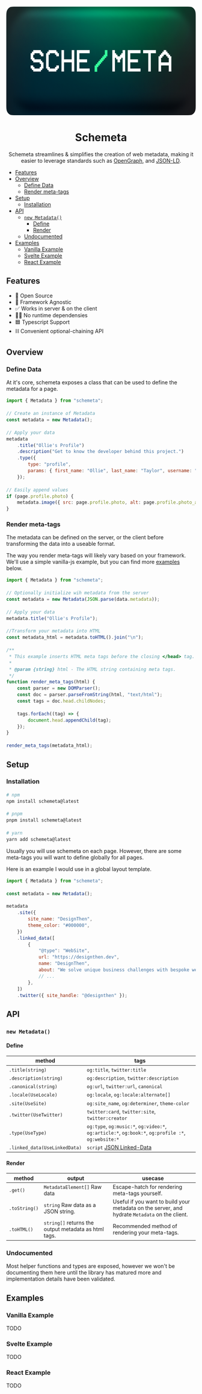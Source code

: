 <p align="center">
 <img src="https://github.com/OllieJT/schemeta/blob/main/media/banner.png?raw=true" width="600" height="288" alt="sche/ma in a pixelated monospaced font, on a blue-green glowing background">
</p>

<h1 align="center">
 	Schemeta
</h1>

<p align="center">
  Schemeta streamlines & simplifies the creation of web metadata,
  making it easier to leverage standards such as <a href="https://ogp.me">OpenGraph</a>, and <a href="https://json-ld.org">JSON-LD</a>.
</p>

- [Features](#features)
- [Overview](#overview)
  - [Define Data](#define-data)
  - [Render meta-tags](#render-meta-tags)
- [Setup](#setup)
  - [Installation](#installation)
- [API](#api)
  - [`new Metadata()`](#new-metadata)
    - [Define](#define)
    - [Render](#render)
  - [Undocumented](#undocumented)
- [Examples](#examples)
  - [Vanilla Example](#vanilla-example)
  - [Svelte Example](#svelte-example)
  - [React Example](#react-example)

## Features

- 🥫 Open Source
- 💠 Framework Agnostic
- ✅ Works in server & on the client
- 🙅‍♂️ No runtime dependensies
- 🟦 Typescript Support
- ⛓️ Convenient optional-chaining API

## Overview

### Define Data

At it's core, schemeta exposes a class that can be used to define the metadata for a page.

```js
import { Metadata } from "schemeta";

// Create an instance of Metadata
const metadata = new Metadata();

// Apply your data
metadata
	.title("Ollie's Profile")
	.description("Get to know the developer behind this project.")
	.type({
		type: "profile",
		params: { first_name: "Ollie", last_name: "Taylor", username: "OllieJT" },
	});

// Easily append values
if (page.profile.photo) {
	metadata.image({ src: page.profile.photo, alt: page.profile.photo_alt });
}
```

### Render meta-tags

The metadata can be defined on the server, or the client before transforming the data into a useable format.

The way you render meta-tags will likely vary based on your framework. We'll use a simple vanilla-js example, but you can find more [examples](#examples) below.

```js
import { Metadata } from "schemeta";

// Optionally initialize wih metadata from the server
const metadata = new Metadata(JSON.parse(data.metadata));

// Apply your data
metadata.title("Ollie's Profile");

//Transform your metadata into HTML
const metadata_html = metadata.toHTML().join("\n");

/**
 * This example inserts HTML meta tags before the closing </head> tag.
 *
 * @param {string} html - The HTML string containing meta tags.
 */
function render_meta_tags(html) {
	const parser = new DOMParser();
	const doc = parser.parseFromString(html, "text/html");
	const tags = doc.head.childNodes;

	tags.forEach((tag) => {
		document.head.appendChild(tag);
	});
}

render_meta_tags(metadata_html);
```

## Setup

### Installation

```sh
# npm
npm install schemeta@latest

# pnpm
pnpm install schemeta@latest

# yarn
yarn add schemeta@latest
```

Usually you will use schemeta on each page. However, there are some meta-tags you will want to define globally for all pages.

Here is an example I would use in a global layout template.

```js
import { Metadata } from "schemeta";

const metadata = new Metadata();

metadata
	.site({
		site_name: "DesignThen",
		theme_color: "#000000",
	})
	.linked_data([
		{
			"@type": "WebSite",
			url: "https://designthen.dev",
			name: "DesignThen",
			about: "We solve unique business challenges with bespoke web experiences.",
			// ...
		},
	])
	.twitter({ site_handle: "@designthen" });
```

## API

### `new Metadata()`

#### Define

| method                        | tags                                                                                                |
| ----------------------------- | --------------------------------------------------------------------------------------------------- |
| `.title(string)`              | `og:title`, `twitter:title`                                                                         |
| `.description(string)`        | `og:description`, `twitter:description`                                                             |
| `.canonical(string)`          | `og:url`, `twitter:url`, `canonical`                                                                |
| `.locale(UseLocale)`          | `og:locale`, `og:locale:alternate[]`                                                                |
| `.site(UseSite)`              | `og:site_name`, `og:determiner`, `theme-color`                                                      |
| `.twitter(UseTwitter)`        | `twitter:card`, `twitter:site`, `twitter:creator`                                                   |
| `.type(UseType)`              | `og:type`, `og:music:*`, `og:video:*`, `og:article:*`, `og:book:*`, `og:profile :*`, `og:website:*` |
| `.linked_data(UseLinkedData)` | `script` [JSON Linked-Data](https://json-ld.org)                                                    |

#### Render

| method        | output                                               | usecase                                                                                        |
| ------------- | ---------------------------------------------------- | ---------------------------------------------------------------------------------------------- |
| `.get()`      | `MetadataElement[]` Raw data                         | Escape-hatch for rendering meta-tags yourself.                                                 |
| `.toString()` | `string` Raw data as a JSON string.                  | Useful if you want to build your metadata on the server, and hydrate `Metadata` on the client. |
| `.toHTML()`   | `string[]` returns the output metadata as html tags. | Recommended method of rendering your meta-tags.                                                |

### Undocumented

Most helper functions and types are exposed, however we won't be documenting them here until the library has matured more and implementation details have been validated.

## Examples

### Vanilla Example

TODO

### Svelte Example

TODO

### React Example

TODO
